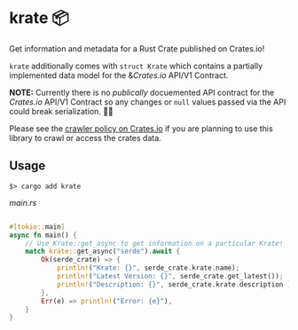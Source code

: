 # krate 📦
Get information and metadata for a Rust Crate published on Crates.io!

`krate` additionally comes with `struct Krate` which contains a partially implemented data model for the &*Crates.io* API/V1 Contract. 

**NOTE:** Currently there is no _publically_ docuemented API contract for the *Crates.io* API/V1 Contract so any changes or `null` values passed via the API could break serialization. 🤷‍♂️

Please see the [crawler policy on Crates.io](https://crates.io/policies#crawlers) if you are planning to use this library to crawl or access the crates data.

## Usage 
`$> cargo add krate`

_main.rs_
```rust

#[tokio::main]
async fn main() {
    // Use Krate::get_async to get information on a particular Krate!
    match krate::get_async("serde").await {
        Ok(serde_crate) => {
            println!("Krate: {}", serde_crate.krate.name);
            println!("Latest Version: {}", serde_crate.get_latest());
            println!("Description: {}", serde_crate.krate.description );
        },
        Err(e) => println!("Error: {e}"),
    }    
}
```

